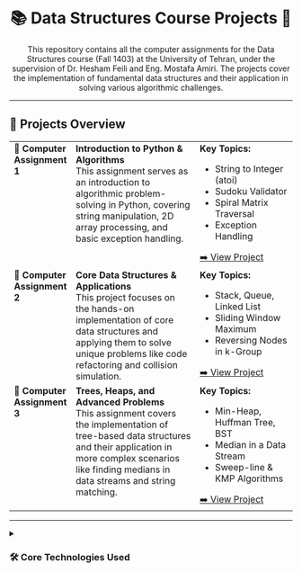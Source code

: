 <div align="center">
  <h1>
    📚 Data Structures Course Projects 🔗
  </h1>
  <p>
    This repository contains all the computer assignments for the Data Structures course (Fall 1403) at the University of Tehran, under the supervision of Dr. Hesham Feili and Eng. Mostafa Amiri. The projects cover the implementation of fundamental data structures and their application in solving various algorithmic challenges.
  </p>
</div>

<hr>

## 🚀 Projects Overview

<table>
  <tr>
    <td valign="top" width="20%">
      <strong>🐍 Computer Assignment 1</strong>
    </td>
    <td valign="top" width="45%">
      <strong>Introduction to Python & Algorithms</strong>
      <br>
      This assignment serves as an introduction to algorithmic problem-solving in Python, covering string manipulation, 2D array processing, and basic exception handling.
    </td>
    <td valign="top" width="35%">
      <strong>Key Topics:</strong>
      <ul>
        <li>String to Integer (atoi)</li>
        <li>Sudoku Validator</li>
        <li>Spiral Matrix Traversal</li>
        <li>Exception Handling</li>
      </ul>
      <a href="./CA1_Python_and_Algorithms">➡️ View Project</a>
    </td>
  </tr>

  <tr>
    <td valign="top">
      <strong>🧠 Computer Assignment 2</strong>
    </td>
    <td valign="top">
      <strong>Core Data Structures & Applications</strong>
      <br>
      This project focuses on the hands-on implementation of core data structures and applying them to solve unique problems like code refactoring and collision simulation.
    </td>
    <td valign="top">
      <strong>Key Topics:</strong>
      <ul>
        <li>Stack, Queue, Linked List</li>
        <li>Sliding Window Maximum</li>
        <li>Reversing Nodes in k-Group</li>
      </ul>
      <a href="./CA2_Data_Structures_Implementation">➡️ View Project</a>
    </td>
  </tr>

  <tr>
    <td valign="top">
      <strong>🌳 Computer Assignment 3</strong>
    </td>
    <td valign="top">
      <strong>Trees, Heaps, and Advanced Problems</strong>
      <br>
      This assignment covers the implementation of tree-based data structures and their application in more complex scenarios like finding medians in data streams and string matching.
    </td>
    <td valign="top">
      <strong>Key Topics:</strong>
      <ul>
        <li>Min-Heap, Huffman Tree, BST</li>
        <li>Median in a Data Stream</li>
        <li>Sweep-line & KMP Algorithms</li>
      </ul>
      <a href="./CA3_Trees_and_Heaps">➡️ View Project</a>
    </td>
  </tr>
</table>

<hr>

<details>
  <summary>
    <h3>🛠️ Core Technologies Used</h3>
  </summary>
  <ul>
    <li>
      <strong>Language:</strong> Python
    </li>
    <li>
      <strong>Tools:</strong> Git, VS Code
    </li>
  </ul>
</details>
